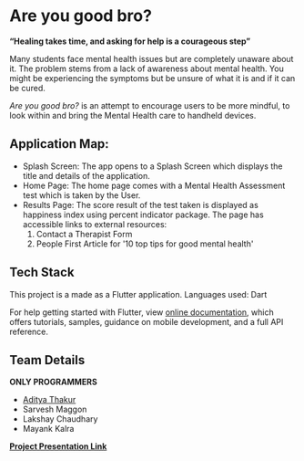 # **Are you good bro?**

**“Healing takes time, and asking for help is a courageous step”**

Many students face mental health issues but are completely unaware about it. The problem stems from a lack of awareness about mental health.  You might be experiencing the symptoms but be unsure of what it is and if it can be cured.

*Are you good bro?* is an attempt to encourage users to be more mindful, to look within and bring the Mental Health care to handheld devices.

## Application Map:

 - Splash Screen: The app opens to a Splash Screen which displays the title and details of the application.
 - Home Page: The home page comes with a Mental Health Assessment test which is taken by the User.
 - Results Page: The score result of the test taken is displayed as happiness index using percent indicator package.
The page has accessible links to external resources: 
	1) Contact a Therapist Form
	2) People First Article for '10 top tips for good mental health'

## Tech Stack
This project is a made as a Flutter application.
Languages used: Dart


For help getting started with Flutter, view [online documentation](https://flutter.dev/docs), which offers tutorials,
samples, guidance on mobile development, and a full API reference.

## Team Details
**ONLY PROGRAMMERS** 

 - [Aditya Thakur](https://devfolio.co/@adityathakurxd)  
 - Sarvesh Maggon 
 - Lakshay Chaudhary 
 - Mayank Kalra

[**Project Presentation Link**](https://docs.google.com/presentation/d/1SlNoiXU7mIxyXg9RszNIaGJSPVk_i7q2km5-5efhwiw/edit?usp=sharing)

